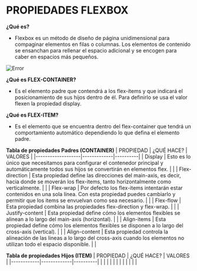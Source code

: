# **PROPIEDADES FLEXBOX**

**¿Qué es?**
* Flexbox es un método de diseño de página unidimensional para compaginar elementos en filas o columnas. Los elementos de contenido se ensanchan para rellenar el espacio adicional y se encogen para caber en espacios más pequeños.

![Error](https://miro.medium.com/max/1318/1*2nFQE8qZgUq0kTyju6Bnvg.png)

**¿Qué es FLEX-CONTAINER?**
* Es el elemento padre que contendrá a los flex-items y que indicará el posicionamiento de sus hijos dentro de él. Para definirlo se usa el valor flexen la propiedad display.

**¿Qué es FLEX-ITEM?**
* Es el elemento que se encuentra dentro del flex-container que tendrá un comportamiento automático dependiendo lo que defina el elemento padre.

**Tabla de propiedades Padres (CONTAINER)**
|     PROPIEDAD     |  ¿QUÉ HACE? | VALORES  |
|-------------------|-------------|----------|
|     Display       |  Esto es lo único que necesitamos para configurar el contenedor principal y automáticamente todos sus hijos se convertirán en elementos flex.           |          |
|  Flex-direction   |  Esta propiedad define las direcciones del main-axis, es decir, hacia donde se moverán los flex-items, tanto horizontalmente como verticalmente.           |          |
|    Flex-wrap      |  Por defecto los flex-items intentarán estar contenidos en una sola línea. Con esta propiedad puedes cambiarlo y permitir que los items se envuelvan como sea necesario.           |          |
|    Flex-flow      |  Esta propiedad combina las propiedades flex-direction y flex-wrap.           |          |
|  Justify-content  |  Esta propiedad define cómo los elementos flexibles se alinean a lo largo del main-axis (horizontal).           |          |
|    Align-items    |  Esta propiedad define cómo los elementos flexibles se disponen a lo largo del cross-axis (vertical).           |          |
|   Align-content   |  Esta propiedad controla la alineación de las lineas a lo largo del cross-axis cuando los elementos no utilizan todo el espacio disponible.           |          |


**Tabla de propiedades Hijos (ITEM)**
| PROPIEDAD  |  ¿QUÉ HACE? | VALORES  |
|------------|-------------|----------|
|            |             |          |
|            |             |          |
|            |             |          |

